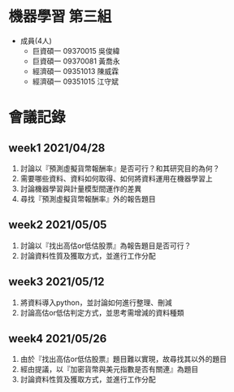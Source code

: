 # 機器學習 第三組

* 成員(4人)
  - 巨資碩一 09370015 吳俊緯
  - 巨資碩一 09370081 黃喬永
  - 經濟碩一 09351013 陳威霖
  - 經濟碩一 09351015 江守斌

# 會議記錄
## week1 2021/04/28

1.	討論以『預測虛擬貨幣報酬率』是否可行？和其研究目的為何？
2.	需要哪些資料、資料如何取得、如何將資料運用在機器學習上
3.	討論機器學習與計量模型間運作的差異
4.	尋找『預測虛擬貨幣報酬率』外的報告題目

## week2 2021/05/05

1.	討論以『找出高估or低估股票』為報告題目是否可行？
2.	討論資料性質及獲取方式，並進行工作分配

  
 ## week3 2021/05/12
 
1.	將資料導入python，並討論如何進行整理、刪減
2.	討論高估or低估判定方式，並思考需增減的資料種類

## week4 2021/05/26
1.	由於『找出高估or低估股票』題目難以實現，故尋找其以外的題目
2.	經由提議，以『加密貨幣與美元指數是否有關連』為題目
3.	討論資料性質及獲取方式，並進行工作分配
